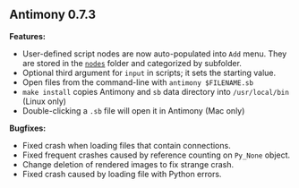 Antimony 0.7.3
--------------

**Features:**
- User-defined script nodes are now auto-populated into `Add` menu.
  They are stored in the [`nodes`](../../py/nodes) folder
  and categorized by subfolder.
- Optional third argument for `input` in scripts; it sets the starting value.
- Open files from the command-line with `antimony $FILENAME.sb`
- `make install` copies Antimony and `sb` data directory into `/usr/local/bin`
  (Linux only)
- Double-clicking a `.sb` file will open it in Antimony (Mac only)

**Bugfixes:**
- Fixed crash when loading files that contain connections.
- Fixed frequent crashes caused by reference counting on `Py_None` object.
- Change deletion of rendered images to fix strange crash.
- Fixed crash caused by loading file with Python errors.
